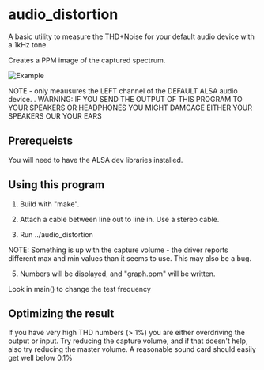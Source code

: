 # audio_distortion
A basic utility to measure the THD+Noise for your default audio device with a 1kHz tone.

Creates a PPM image of the captured spectrum.

![Example](https://github.com/hamsternz/audio_distortion/blob/main/example.png)

NOTE - only meausures the LEFT channel of the DEFAULT ALSA audio device.
.
WARNING: IF YOU SEND THE OUTPUT OF THIS PROGRAM TO YOUR SPEAKERS OR HEADPHONES YOU MIGHT DAMGAGE EITHER YOUR SPEAKERS OUR YOUR EARS

## Prerequeists

You will need to have the ALSA dev libraries installed.

## Using this program

1. Build with "make".

2. Attach a cable between line out to line in. Use a stereo cable.

3. Run ../audio_distortion

NOTE: Something is up with the capture volume - the driver reports different max and min values than it seems to use. This may also be a bug. 

5. Numbers will be displayed, and "graph.ppm" will be written.

Look in main() to change the test frequency

## Optimizing the result

If you have very high THD numbers (> 1%) you are either overdriving the output or input. Try reducing the capture volume, and if that doesn't help, also try reducing the master volume. A reasonable sound card should easily get well below 0.1%
